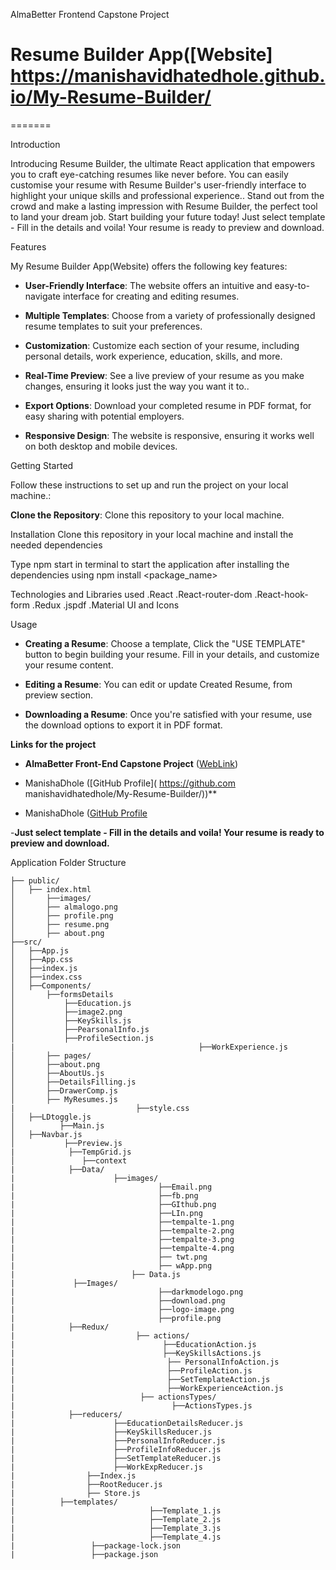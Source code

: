AlmaBetter Frontend Capstone Project
# Resume Builder App([Website] https://manishavidhatedhole.github.io/My-Resume-Builder/
=======

Introduction

Introducing Resume Builder, the ultimate React application that empowers you to craft eye-catching resumes like never before. You can easily customise your resume with Resume Builder's user-friendly interface to highlight your unique skills and professional experience..
Stand out from the crowd and make a lasting impression with Resume Builder, the perfect tool to land your dream job. Start building your future today!
Just select template - Fill in the details and voila! Your resume is ready to preview and download.

Features

My Resume Builder App(Website) offers the following key features:

- **User-Friendly Interface**: The website offers an intuitive and easy-to-navigate interface for creating and editing resumes.

- **Multiple Templates**: Choose from a variety of professionally designed resume templates to suit your preferences.

- **Customization**: Customize each section of your resume, including personal details, work experience, education, skills, and more.

- **Real-Time Preview**: See a live preview of your resume as you make changes, ensuring it looks just the way you want it to..
  
- **Export Options**: Download your completed resume in PDF format, for easy sharing with potential employers.

- **Responsive Design**: The website is responsive, ensuring it works well on both desktop and mobile devices.

Getting Started

Follow these instructions to set up and run the project on your local machine.:

**Clone the Repository**: Clone this repository to your local machine.

   Installation
Clone this repository in your local machine and install the needed dependencies

Type npm start in terminal to start the application after installing the dependencies using npm install <package_name>

 Technologies and Libraries used
 .React
 .React-router-dom
 .React-hook-form
 .Redux
 .jspdf
 .Material UI and Icons
 
   
Usage

- **Creating a Resume**: Choose a template, Click the "USE TEMPLATE" button to begin building your resume. Fill in your details, and customize your resume content.

- **Editing a Resume**: You can edit or update Created Resume, from preview section.

- **Downloading a Resume**: Once you're satisfied with your resume, use the download options to export it in PDF format.


**Links for the project**
- **AlmaBetter Front-End Capstone Project** ([WebLink]( https://manishavidhatedhole.github.io/My-Resume-Builder/]))

- ManishaDhole ([GitHub Profile]( https://github.com manishavidhatedhole/My-Resume-Builder/))**

- ManishaDhole ([GitHub Profile]( https://manishavidhatedhole.github.io/My-Resume-Builder/)


-**Just select template - Fill in the details and voila! Your resume is ready to preview and download.** 

Application Folder Structure
```
├── public/
│	├── index.html
│    	├──images/
│		├── almalogo.png
│		├── profile.png
│		├── resume.png
│		├── about.png	
├──src/
│	├──App.js
│	├──App.css
│	├──index.js
│	├──index.css
│	├──Components/
│		├──formsDetails
│			├──Education.js
│			├──image2.png
│			├──KeySkills.js
│			├──PearsonalInfo.js
│			├──ProfileSection.js
|                                         ├──WorkExperience.js
│   	├── pages/
│		├──about.png
│		├──AboutUs.js
│		├──DetailsFilling.js
│		├──DrawerComp.js
│		├── MyResumes.js
|                           ├──style.css
│	├──LDtoggle.js
│          ├──Main.js
│	├──Navbar.js
│           ├──Preview.js
|            ├──TempGrid.js
│	            ├──context
|            ├──Data/
|                      ├──images/
|                                ├──Email.png
|                                ├──fb.png
|                                ├──GIthub.png
|                                ├──LIn.png
|                                ├──tempalte-1.png
|                                ├──tempalte-2.png
|                                ├──tempalte-3.png
|                                ├──tempalte-4.png
|                                ├── twt.png
|                                ├── wApp.png
|                          ├── Data.js
|             ├──Images/
|                                ├──darkmodelogo.png
|                                ├──download.png
|                                ├──logo-image.png
|                                ├──profile.png
|            ├──Redux/
|                           ├── actions/
|                                 ├──EducationAction.js
|                                 ├──KeySkillsActions.js
|                                  ├── PersonalInfoAction.js  
|                                  ├──ProfileAction.js
|                                  ├──SetTemplateAction.js
|                                  ├──WorkExperienceAction.js
|                            ├── actionsTypes/
|                                   ├──ActionsTypes.js      
|            ├──reducers/
|                      ├──EducationDetailsReducer.js
|                      ├──KeySkillsReducer.js
|                      ├──PersonalInfoReducer.js
|                      ├──ProfileInfoReducer.js
|                      ├──SetTemplateReducer.js
|                      ├──WorkExpReducer.js      
|                ├──Index.js
|                ├──RootReducer.js
|                ├── Store.js           
|          ├──templates/
|                              ├──Template_1.js       
|                              ├──Template_2.js    
|                              ├──Template_3.js
|                              ├──Template_4.js    
|                 ├──package-lock.json
|                 ├──package.json                                              
```